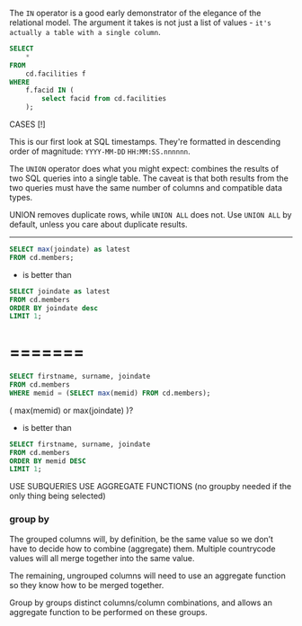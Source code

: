 The `IN` operator is a good early demonstrator of the elegance of the relational model. The argument it takes is not just a list of values - `it's actually a table with a single column`.

```sql
SELECT
    *
FROM
    cd.facilities f
WHERE
    f.facid IN (
        select facid from cd.facilities
    );
```
 
CASES [!]

This is our first look at SQL timestamps. They're formatted in descending order of magnitude:
`YYYY-MM-DD`
`HH:MM:SS.nnnnnn`. 

The `UNION` operator does what you might expect: combines the results of two SQL queries into a single table. The caveat is that both results from the two queries must have the same number of columns and compatible data types. 

UNION removes duplicate rows, while `UNION ALL` does not. Use `UNION ALL` by default, unless you care about duplicate results. 


---------
```sql
SELECT max(joindate) as latest
FROM cd.members;
```

* is better than

```sql
SELECT joindate as latest
FROM cd.members
ORDER BY joindate desc
LIMIT 1;
```
=======
=======

```sql
SELECT firstname, surname, joindate
FROM cd.members
WHERE memid = (SELECT max(memid) FROM cd.members);
```
( max(memid) or max(joindate) )?

* is better than

```sql
SELECT firstname, surname, joindate
FROM cd.members
ORDER BY memid DESC
LIMIT 1;
```



USE SUBQUERIES
USE AGGREGATE FUNCTIONS (no groupby needed if the only thing being selected)






### group  by
The grouped columns will, by definition, be the same value so we don’t have to decide how to combine (aggregate) them. Multiple countrycode values will all merge together into the same value.

The remaining, ungrouped columns will need to use an aggregate function so they know how to be merged together. 

Group by groups distinct columns/column combinations, and allows an aggregate function to be performed on these groups.
